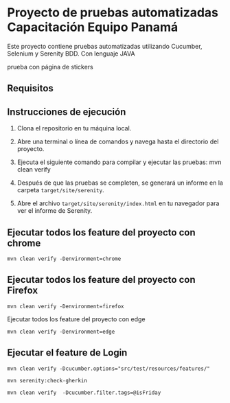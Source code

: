   # Proyecto de pruebas automatizadas Capacitación Equipo Panamá

Este proyecto contiene pruebas automatizadas utilizando Cucumber, Selenium y Serenity BDD. Con lenguaje JAVA

prueba con página de stickers
## Requisitos

## Instrucciones de ejecución

1. Clona el repositorio en tu máquina local.

2. Abre una terminal o línea de comandos y navega hasta el directorio del proyecto.

3. Ejecuta el siguiente comando para compilar y ejecutar las pruebas:
mvn clean verify

4. Después de que las pruebas se completen, se generará un informe en la carpeta `target/site/serenity`.

5. Abre el archivo `target/site/serenity/index.html` en tu navegador para ver el informe de Serenity.

## Ejecutar todos los feature del proyecto con chrome

```
mvn clean verify -Denvironment=chrome
```
## Ejecutar todos los feature del proyecto con Firefox 

```
mvn clean verify -Denvironment=firefox
```
Ejecutar todos los feature del proyecto con edge

```
mvn clean verify -Denvironment=edge
```
## Ejecutar el feature de Login

```
mvn clean verify -Dcucumber.options="src/test/resources/features/"
```

``````
mvn serenity:check-gherkin
``````

``````
mvn clean verify  -Dcucumber.filter.tags=@isFriday
``````